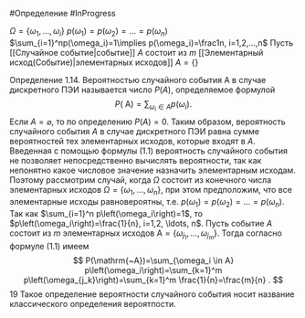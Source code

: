 #Определение  #InProgress

$\Omega=\{\omega_1,...,\omega_i\}$
$p(\omega_1)=p(\omega_2)=...=p(\omega_n)$
$\sum_{i=1}^np(\omega_i)=1\implies p(\omega_i)=\frac1n, i=1,2,...,n$
Пусть [[Случайное событие|событие]] $A$ состоит из $m$ [[Элементарный исход(Событие)|элементарных исходов]] $A=\{\}$


Определение 1.14. Вероятностью случайного события A в случае дискретного ПЭИ называется число $P(A)$, определяемое формулой $$ P(\mathrm{~A})=\sum_{\omega_i \in A} p\left(\omega_i\right) . $$ Если $A=\varnothing$, то по определению $P(A)=0$. Таким образом, вероятность случайного события $A$ в случае дискретного ПЭИ равна сумме вероятностей тех элементарных исходов, которые входят в $A$. Введенная с помощью формулы (1.1) вероятность случайного события не позволяет непосредственно вычислять вероятности, так как непонятно какое числовое значение назначить элементарным исходам. Поэтому рассмотрим случай, когда $\Omega$ состоит из конечного числа элементарных исходов $\Omega=\left\{\omega_1, \ldots, \omega_n\right\}$, при этом предположим, что все элементарные исходы равновероятны, т.е. $p\left(\omega_1\right)=p\left(\omega_2\right)=\ldots=p\left(\omega_n\right)$. Так как $\sum_{i=1}^n p\left(\omega_i\right)=1$, то $p\left(\omega_i\right)=\frac{1}{n}, i=1,2, \ldots, n$. Пусть событие $A$ состоит из $m$ элементарных исходов $\mathrm{A}=\left\{\omega_{j_1}, \ldots, \omega_{j_m}\right\}$. Тогда согласно формуле (1.1) имеем $$ P(\mathrm{~A})=\sum_{\omega_i \in A} p\left(\omega_i\right)=\sum_{k=1}^m p\left(\omega_{j_k}\right)=\sum_{k=1}^m \frac{1}{n}=\frac{m}{n} . $$ 19 Такое определение вероятности случайного события носит название классического определения вероятпости.